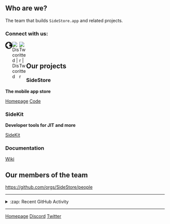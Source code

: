 <!-- 
Docs: How to use GitHub README and actions to auto-generate embedded content.
https://github.com/anuraghazra/github-readme-stats
https://www.youtube.com/watch?v=n6d4KHSKqGk
https://github.com/rahuldkjain/github-profile-readme-generator
 -->

## Who are we?

The team that builds `SideStore.app` and related projects.

### Connect with us:

<!--
[![Website](https://img.shields.io/website?label=sidestore.io&style=for-the-badge&url=https://sidestore.io)](https://sidestore.io)
[![Twitter Follow](https://img.shields.io/twitter/follow/sidestore_io?color=1DA1F2&logo=twitter&style=for-the-badge)](https://twitter.com/intent/follow?original_referer=https%3A%2F%2Fgithub.com%2Fsidestore&screen_name=sidestore)
[![GitHub Followers](https://img.shields.io/github/followers/sidestore?style=for-the-badge)]()
[![GitHub Sponsors](https://img.shields.io/github/sponsors/sidestore?style=for-the-badge
)]() 
-->

[<img align="left" alt="sidestore.io" width="22px" src="https://raw.githubusercontent.com/iconic/open-iconic/master/svg/globe.svg" />][website]
[<img align="left" alt="Discord | Discord" width="22px" src="https://cdn.jsdelivr.net/npm/simple-icons@v3/icons/discord.svg" />][discord]
[<img align="left" alt="Twitter | Twitter" width="22px" src="https://cdn.jsdelivr.net/npm/simple-icons@v3/icons/twitter.svg" />][twitter]

<br />
<br />

## Our projects

### SideStore

__The mobile app store__

[Homepage][website]
[Code][git.sidestore]

### SideKit

__Developer tools for JIT and more__

[SideKit][git.sidekit]

### Documentation

[Wiki][wiki]

## Our members of the team

https://github.com/orgs/SideStore/people

---

<details>
  <summary>:zap: Recent GitHub Activity</summary>

<!--START_SECTION:activity-->
1. ❗️ Opened issue [#976](https://github.com/SideStore/SideStore/issues/976) in [SideStore/SideStore](https://github.com/SideStore/SideStore)
2. ❗️ Opened issue [#975](https://github.com/SideStore/SideStore/issues/975) in [SideStore/SideStore](https://github.com/SideStore/SideStore)
3. 🗣 Commented on [#65](https://github.com/SideStore/SideStore-Docs/issues/65) in [SideStore/SideStore-Docs](https://github.com/SideStore/SideStore-Docs)
4. 🗣 Commented on [#65](https://github.com/SideStore/SideStore-Docs/issues/65) in [SideStore/SideStore-Docs](https://github.com/SideStore/SideStore-Docs)
5. 🗣 Commented on [#65](https://github.com/SideStore/SideStore-Docs/issues/65) in [SideStore/SideStore-Docs](https://github.com/SideStore/SideStore-Docs)
6. 🗣 Commented on [#65](https://github.com/SideStore/SideStore-Docs/issues/65) in [SideStore/SideStore-Docs](https://github.com/SideStore/SideStore-Docs)
7. 🗣 Commented on [#948](https://github.com/SideStore/SideStore/issues/948) in [SideStore/SideStore](https://github.com/SideStore/SideStore)
8. 🗣 Commented on [#974](https://github.com/SideStore/SideStore/issues/974) in [SideStore/SideStore](https://github.com/SideStore/SideStore)
9. 💪 Opened PR [#974](https://github.com/SideStore/SideStore/pull/974) in [SideStore/SideStore](https://github.com/SideStore/SideStore)
10. ❌ Closed PR [#896](https://github.com/SideStore/SideStore/pull/896) in [SideStore/SideStore](https://github.com/SideStore/SideStore)
11. 🗣 Commented on [#48](https://github.com/SideStore/SideStore-Docs/issues/48) in [SideStore/SideStore-Docs](https://github.com/SideStore/SideStore-Docs)
12. ❌ Closed PR [#48](https://github.com/SideStore/SideStore-Docs/pull/48) in [SideStore/SideStore-Docs](https://github.com/SideStore/SideStore-Docs)
13. 🗣 Commented on [#65](https://github.com/SideStore/SideStore-Docs/issues/65) in [SideStore/SideStore-Docs](https://github.com/SideStore/SideStore-Docs)
14. 💪 Opened PR [#65](https://github.com/SideStore/SideStore-Docs/pull/65) in [SideStore/SideStore-Docs](https://github.com/SideStore/SideStore-Docs)
15. ❌ Closed PR [#898](https://github.com/SideStore/SideStore/pull/898) in [SideStore/SideStore](https://github.com/SideStore/SideStore)
16. ❗️ Opened issue [#973](https://github.com/SideStore/SideStore/issues/973) in [SideStore/SideStore](https://github.com/SideStore/SideStore)
17. 🗣 Commented on [#955](https://github.com/SideStore/SideStore/issues/955) in [SideStore/SideStore](https://github.com/SideStore/SideStore)
18. ❌ Closed PR [#972](https://github.com/SideStore/SideStore/pull/972) in [SideStore/SideStore](https://github.com/SideStore/SideStore)
19. 💪 Opened PR [#972](https://github.com/SideStore/SideStore/pull/972) in [SideStore/SideStore](https://github.com/SideStore/SideStore)
20. 🗣 Commented on [#227](https://github.com/SideStore/SideStore/issues/227) in [SideStore/SideStore](https://github.com/SideStore/SideStore)
<!--END_SECTION:activity-->

</details>

---

[Homepage][patreon] [Discord][discord] [Twitter][twitter]

<!--
- [Patreon][patreon]
- [OpenCollective][opencollective]
- [YouTube][youtube]
-->

[website]: https://sidestore.io
[wiki]: https://wiki.sidestore.io
[twitter]: https://twitter.com/sidestore_io
[discord]: https://discord.gg/sidestore-949183273383395328
[youtube]: https://youtube.com/TODO
[patreon]: https://www.patreon.com/SideStore
[opencollective]: https://opencollective.com/TODO
[git.sidestore]: https://github.com/SideStore/SideStore/
[git.sidekit]: https://github.com/SideStore/SideKit

